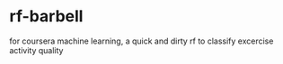 # rf-barbell
for coursera machine learning, a quick and dirty rf to classify excercise activity quality
